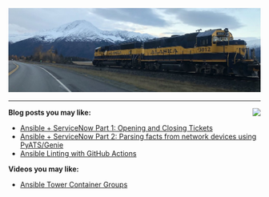 ![](https://github.com/colin-mccarthy/colin-mccarthy/blob/master/train.jpg)

****

<img align="right" src="https://github-readme-stats.vercel.app/api?username=colin-mccarthy&show_icons=true&icon_color=805AD5&text_color=718096&bg_color=ffffff&hide_title=true" />







**Blog posts you may like:**

* [Ansible + ServiceNow Part 1: Opening and Closing Tickets](https://www.ansible.com/blog/ansible-servicenow-opening-and-closing-tickets)
* [Ansible + ServiceNow Part 2: Parsing facts from network devices using PyATS/Genie](https://www.ansible.com/blog/ansible-servicenow-part-2-parsing-facts-from-network-devices-using-pyats/genie)
* [Ansible Linting with GitHub Actions](https://www.ansible.com/blog/ansible-linting-with-github-actions)

**Videos you may like:** 


* [Ansible Tower Container Groups](https://www.youtube.com/watch?v=fBNTYOovtkI&t=9s)





